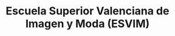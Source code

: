 ---
title: "Escuela Superior Valenciana de Imagen y Moda (ESVIM)"
url: /castellon-de-la-plana/escuela-superior-valenciana-de-imagen-y-moda-esvim/
shop: peluquería
---